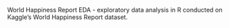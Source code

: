 World Happiness Report EDA - exploratory data analysis in R conducted on Kaggle’s World Happiness Report dataset.
